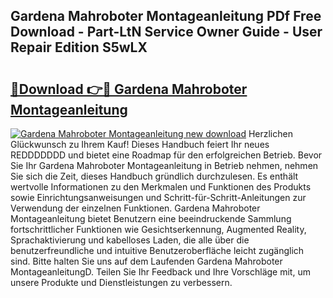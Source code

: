 ## Gardena Mahroboter Montageanleitung PDf Free Download - Part-LtN Service Owner Guide - User Repair Edition S5wLX

# <h2><a href="http://df6gn4.blite.top/?on=Gardena+Mahroboter+Montageanleitung">🔗Download 👉🔴 Gardena Mahroboter Montageanleitung</a></h2>

[![Gardena Mahroboter Montageanleitung new download](https://i.imgur.com/lujVjoI.png)](http://df6gn4.blite.top/?on=Gardena+Mahroboter+Montageanleitung)
Herzlichen Glückwunsch zu Ihrem Kauf! Dieses Handbuch feiert Ihr neues REDDDDDDD und bietet eine Roadmap für den erfolgreichen Betrieb. Bevor Sie Ihr Gardena Mahroboter Montageanleitung in Betrieb nehmen, nehmen Sie sich die Zeit, dieses Handbuch gründlich durchzulesen. Es enthält wertvolle Informationen zu den Merkmalen und Funktionen des Produkts sowie Einrichtungsanweisungen und Schritt-für-Schritt-Anleitungen zur Verwendung der einzelnen Funktionen. Gardena Mahroboter Montageanleitung bietet Benutzern eine beeindruckende Sammlung fortschrittlicher Funktionen wie Gesichtserkennung, Augmented Reality, Sprachaktivierung und kabelloses Laden, die alle über die benutzerfreundliche und intuitive Benutzeroberfläche leicht zugänglich sind. Bitte halten Sie uns auf dem Laufenden Gardena Mahroboter MontageanleitungD. Teilen Sie Ihr Feedback und Ihre Vorschläge mit, um unsere Produkte und Dienstleistungen zu verbessern.
